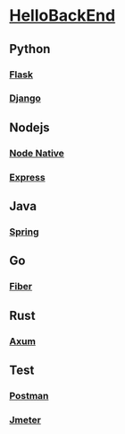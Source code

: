 <link rel="stylesheet" href="https://zhmhbest.gitee.io/hellomathematics/style/index.css">
<script src="https://zhmhbest.gitee.io/hellomathematics/style/index.js"></script>

# [HelloBackEnd](https://github.com/zhmhbest/HelloBackEnd)

## Python

### [Flask](./flask/index.html)

### [Django](./django/index.html)

## Nodejs

### [Node Native](./node_native/index.html)

### [Express](./express/index.html)

## Java

### [Spring](./spring/index.html)

## Go

### [Fiber](./fiber/index.html)

## Rust

### [Axum](./axum/index.html)

## Test

### [Postman](https://www.postman.com/downloads/)

### [Jmeter](https://jmeter.apache.org/download_jmeter.cgi)
